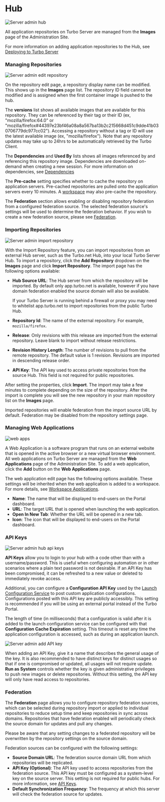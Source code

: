 # Hub

![Server admin hub](/images/admin-hub.png)

All application repositories on Turbo Server are managed from the **Images** page of the Administration Site.

For more information on adding application repositories to the Hub, see [Deploying to Turbo Server](/deploying/to-turbo-server/to-turbo-server)

### Managing Repositories

![Server admin edit repository](/images/admin-repos-edit.png)

On the repository edit page, a repository display name can be modified. This shows up in the **Images** page list. The repository ID field cannot be modified and is assigned when the first container image is pushed to the hub.

The **versions** list shows all available images that are available for this repository. They can be referenced by their tag or their ID (ex, "mozilla/firefox:64.0" or "mozilla/firefox#44397e23bf46a08a8a567ba13b2c215668d451c9dde41b030706779dc977cc02"). Accessing a repository without a tag or ID will use the latest available image (ex, "mozilla/firefox"). Note that any repository updates may take up to 24hrs to be automatically retrieved by the Turbo Client.

The **Dependencies** and **Used By** lists shows all images referenced by and referencing this repository image. Dependencies are downloaded on-demand when creating a new session. For more information on dependencies, see [Dependencies](/reference/dependencies/dependencies)

The **Pre-cache** setting specifies whether to cache the repository on application servers. Pre-cached repositories are pulled onto the application servers every 10 minutes. A [workspace](/server/administration/workspaces.html#workspace-general) may also pre-cache the repository.

The **Federation** section allows enabling or disabling repository federation from a configured federation source. The selected federation source's settings will be used to determine the federation behavior. If you wish to create a new federation source, please see [Federation](/server/administration/hub.html#federation).

### Importing Repositories

![Server admin import repository](/images/import-repo.png)

With the Import Repository feature, you can import repositories from an external Hub server, such as the Turbo.net Hub, into your local Turbo Server Hub. To import a repository, click the **Add Repository** dropdown on the **Images** page and click **Import Repository**. The import page has the following options available:

- **Hub Source URL**: The Hub server from which the repository will be imported. By default only app.turbo.net is available, however if you have domain federation enabled the source domain will also be available.

  If your Turbo Server is running behind a firewall or proxy you may need to whitelist app.turbo.net to import repositories from the public Turbo Hub.

- **Repository Id**: The name of the external repository. For example, `mozilla/firefox`.
- **Release**: Only revisions with this release are imported from the external repository. Leave blank to import without release restrictions.
- **Revision History Length**: The number of revisions to pull from the remote repository. The default value is 1 revision. Revisions are imported in descending release order.
- **API Key**: The API key used to access private repositories from the source Hub. This field is not required for public repositories.

After setting the properties, click **Import**. The import may take a few minutes to complete depending on the size of the repository. After the import is complete you will see the new repository in your main repository list on the **Images** page.

Imported repositories will enable federation from the import source URL by default. Federation may be disabled from the repository settings page.

### Managing Web Applications

![web apps](/images/web_apps.png)

A Web Application is a software program that runs on an external website that is opened in the active browser or a new virtual browser environment. All web applications on Turbo Server are managed from the **Web Applications** page of the Administration Site. To add a web application, click the **Add** button on the **Web Applications** page.

The web application edit page has the following options available. These settings will be inherited when the web application is added to a workspace. For more details, see [Workspace Applications](/server/administration/workspaces.html#workspace-applications).

- **Name**: The name that will be displayed to end-users on the Portal dashboard.
- **URL**: The target URL that is opened when launching the web application.
- **Open In New Tab**: Whether the URL will be opened in a new tab.
- **Icon**: The icon that will be displayed to end-users on the Portal dashboard.

### API Keys

![Server admin hub api keys](/images/admin-api-keys.png)

**API Keys** allow you to login to your hub with a code other than with a username/password. This is useful when configuring automation or in other scenarios where a plain text password is not desirable. If an API Key has been compromised, it can be refreshed to a new value or deleted to immediately revoke access.

Additional, you can configure a **Configuration API Key** used by the [Launch Configuration Service](/server/advanced-topics/advanced-topics.html#using-the-launch-configuration-web-service) to post custom application configurations. Configurations posted with this API key are publicly accessibly. This setting is recommended if you will be using an external portal instead of the Turbo Portal.

The length of time (in milliseconds) that a configuration is valid after it is added to the launch configuration service can be configured with that **Configuration Cache Expiration** setting. This timeout is reset any time the application configuration is accessed, such as during an application launch.

![Server admin add API key](/images/admin-api-keys-add.png)

When adding an API Key, give it a name that describes the general usage of the key. It is also recommended to have distinct keys for distinct usages so that if one is compromised or updated, all usages will not require update. **Run as System** controls whether the key is given administrative privileges to push new images or delete repositories. Without this setting, the API key will only have read access to repositories.

### Federation

The **Federation** page allows you to configure repository federation sources, which can be selected during repository import or applied to individual repositories to reduce setup time and keep repositories in sync across domains. Repositories that have federation enabled will periodically check the source domain for updates and pull any changes.

Please be aware that any setting changes to a federated repository will be overwritten by the repository settings on the source domain.

Federation sources can be configured with the following settings:

- **Source Domain URL**: The federation source domain URL from which repositories will be replicated.
- **API Key (Optional)**: The API key used to access repositories from the federation source. This API key must be configured as a system-level key on the source server. This setting is not required for public hubs. For more information, see [API Keys](/server/administration/hub.html#api-keys).
- **Default Synchronization Frequency**: The frequency at which this server will check the federation source for updates.
